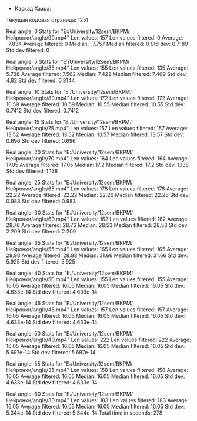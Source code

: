 - Каскад Хаара: 

Текущая кодовая страница: 1251

  Real angle: 0
  Stats for "E:/University/12sem/ВКРМ/Нейронки/angle/90.mp4"
                Len values:     157
       Len values filtered:       0
                   Average:  -7.834
          Average filtered:       0
                    Median:  -7.757
           Median filtered:       0
                   Std dev:  0.7189
          Std dev filtered:       0

  Real angle: 5
  Stats for "E:/University/12sem/ВКРМ/Нейронки/angle/85.mp4"
                Len values:     155
       Len values filtered:     135
                   Average:   5.738
          Average filtered:   7.562
                    Median:   7.422
           Median filtered:   7.469
                   Std dev:    4.82
          Std dev filtered:  0.8144

  Real angle: 10
  Stats for "E:/University/12sem/ВКРМ/Нейронки/angle/80.mp4"
                Len values:     172
       Len values filtered:     172
                   Average:   10.59
          Average filtered:   10.59
                    Median:   10.55
           Median filtered:   10.55
                   Std dev:  0.7412
          Std dev filtered:  0.7412

  Real angle: 15
  Stats for "E:/University/12sem/ВКРМ/Нейронки/angle/75.mp4"
                Len values:     157
       Len values filtered:     157
                   Average:   13.52
          Average filtered:   13.52
                    Median:   13.57
           Median filtered:   13.57
                   Std dev:   0.696
          Std dev filtered:   0.696

  Real angle: 20
  Stats for "E:/University/12sem/ВКРМ/Нейронки/angle/70.mp4"
                Len values:     164
       Len values filtered:     164
                   Average:   17.05
          Average filtered:   17.05
                    Median:    17.2
           Median filtered:    17.2
                   Std dev:   1.138
          Std dev filtered:   1.138

  Real angle: 25
  Stats for "E:/University/12sem/ВКРМ/Нейронки/angle/65.mp4"
                Len values:     178
       Len values filtered:     178
                   Average:   22.22
          Average filtered:   22.22
                    Median:   22.26
           Median filtered:   22.26
                   Std dev:   0.983
          Std dev filtered:   0.983

  Real angle: 30
  Stats for "E:/University/12sem/ВКРМ/Нейронки/angle/60.mp4"
                Len values:     162
       Len values filtered:     162
                   Average:   28.76
          Average filtered:   28.76
                    Median:   28.53
           Median filtered:   28.53
                   Std dev:   2.209
          Std dev filtered:   2.209

  Real angle: 35
  Stats for "E:/University/12sem/ВКРМ/Нейронки/angle/55.mp4"
                Len values:     165
       Len values filtered:     165
                   Average:   28.98
          Average filtered:   28.98
                    Median:   31.66
           Median filtered:   31.66
                   Std dev:   5.925
          Std dev filtered:   5.925

  Real angle: 40
  Stats for "E:/University/12sem/ВКРМ/Нейронки/angle/50.mp4"
                Len values:     155
       Len values filtered:     155
                   Average:   16.05
          Average filtered:   16.05
                    Median:   16.05
           Median filtered:   16.05
                   Std dev: 4.633e-14
          Std dev filtered: 4.633e-14

  Real angle: 45
  Stats for "E:/University/12sem/ВКРМ/Нейронки/angle/45.mp4"
                Len values:     157
       Len values filtered:     157
                   Average:   16.05
          Average filtered:   16.05
                    Median:   16.05
           Median filtered:   16.05
                   Std dev: 4.633e-14
          Std dev filtered: 4.633e-14

  Real angle: 50
  Stats for "E:/University/12sem/ВКРМ/Нейронки/angle/40.mp4"
                Len values:     222
       Len values filtered:     222
                   Average:   16.05
          Average filtered:   16.05
                    Median:   16.05
           Median filtered:   16.05
                   Std dev: 5.697e-14
          Std dev filtered: 5.697e-14

  Real angle: 55
  Stats for "E:/University/12sem/ВКРМ/Нейронки/angle/35.mp4"
                Len values:     158
       Len values filtered:     158
                   Average:   16.05
          Average filtered:   16.05
                    Median:   16.05
           Median filtered:   16.05
                   Std dev: 4.633e-14
          Std dev filtered: 4.633e-14

  Real angle: 60
  Stats for "E:/University/12sem/ВКРМ/Нейронки/angle/30.mp4"
                Len values:     183
       Len values filtered:     183
                   Average:   16.05
          Average filtered:   16.05
                    Median:   16.05
           Median filtered:   16.05
                   Std dev: 5.344e-14
          Std dev filtered: 5.344e-14
Total time in seconds: 278